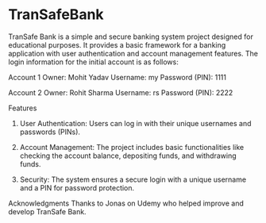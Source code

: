# TranSafeBank
TranSafe Bank is a simple and secure banking system project designed for educational purposes. It provides a basic framework for a banking application with user authentication and account management features. The login information for the initial account is as follows:

 Account 1
 Owner: Mohit Yadav
 Username: my
 Password (PIN): 1111

 Account 2
 Owner: Rohit Sharma
 Username: rs
 Password (PIN): 2222

 Features
1. User Authentication: Users can log in with their unique usernames and passwords (PINs).

2. Account Management: The project includes basic functionalities like checking the account balance, depositing funds, and withdrawing funds.

3. Security: The system ensures a secure login with a unique username and a PIN for password protection.


Acknowledgments
Thanks to Jonas on Udemy who helped improve and develop TranSafe Bank.
